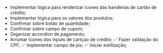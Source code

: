 - Implementar lógica para renderizar ícones das bandeiras de cartão de crédito;
- Implementar lógica para os valores dos produtos;
- Confirmar sobre botão de quantidade;
- Confirmar sobre campo de cupom;
- Organizar accordion de pagamento;
- Arrumar ícones dos inputs de cartçao de crédito;
  ✅ Fazer validação do CPF;
  ✅ Implementar campo de pix;
  ✅ Iniciar estilização;
